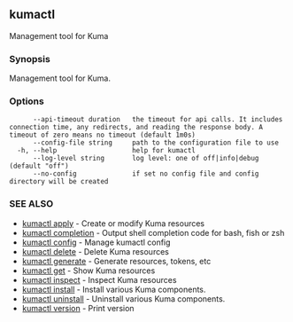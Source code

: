 ---
---
## kumactl

Management tool for Kuma

### Synopsis

Management tool for Kuma.

### Options

```
      --api-timeout duration   the timeout for api calls. It includes connection time, any redirects, and reading the response body. A timeout of zero means no timeout (default 1m0s)
      --config-file string     path to the configuration file to use
  -h, --help                   help for kumactl
      --log-level string       log level: one of off|info|debug (default "off")
      --no-config              if set no config file and config directory will be created
```

### SEE ALSO

* [kumactl apply](kumactl_apply)	 - Create or modify Kuma resources
* [kumactl completion](kumactl_completion)	 - Output shell completion code for bash, fish or zsh
* [kumactl config](kumactl_config)	 - Manage kumactl config
* [kumactl delete](kumactl_delete)	 - Delete Kuma resources
* [kumactl generate](kumactl_generate)	 - Generate resources, tokens, etc
* [kumactl get](kumactl_get)	 - Show Kuma resources
* [kumactl inspect](kumactl_inspect)	 - Inspect Kuma resources
* [kumactl install](kumactl_install)	 - Install various Kuma components.
* [kumactl uninstall](kumactl_uninstall)	 - Uninstall various Kuma components.
* [kumactl version](kumactl_version)	 - Print version

